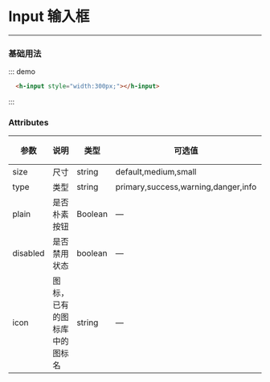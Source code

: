 <script>
    export default {
        data () {
            return {
              value1 : 123
            }
        }
    }
</script>
# Input 输入框
----
### 基础用法

<div class="demo-block">
  <h-input style="width:300px;" v-model="value1" type="box"></h-input>
</div>

::: demo
```html
  <h-input style="width:300px;"></h-input>
```
:::

### Attributes
| 参数      | 说明    | 类型      | 可选值       | 默认值   |
|---------- |-------- |---------- |-------------  |-------- |
| size     | 尺寸   | string  |   default,medium,small            |    —     |
| type     | 类型   | string    |   primary,success,warning,danger,info |     —    |
| plain     | 是否朴素按钮   | Boolean    | — | false   |
| disabled  | 是否禁用状态    | boolean   | —   | false   |
| icon  | 图标，已有的图标库中的图标名 | string   |  —  |  —  |